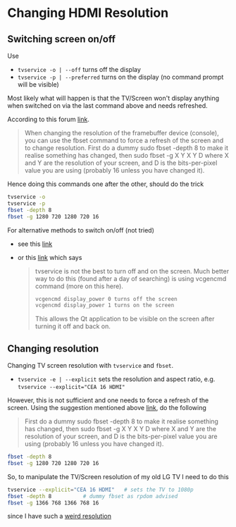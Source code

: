 # Changing HDMI Resolution

## Switching screen on/off

Use

* `tvservice -o | --off` turns off the display
* `tvservice -p | --preferred` turns on the display \(no command prompt will be visible\)

Most likely what will happen is that the TV/Screen won't display anything when switched on via the last command above and needs refreshed.

According to this forum [link](https://www.raspberrypi.org/forums/viewtopic.php?t=52309).

> When changing the resolution of the framebuffer device \(console\), you can use the fbset command to force a refresh of the screen and to change resolution. First do a dummy sudo fbset -depth 8 to make it realise something has changed, then sudo fbset -g X Y X Y D where X and Y are the resolution of your screen, and D is the bits-per-pixel value you are using \(probably 16 unless you have changed it\).

Hence doing this commands one after the other, should do the trick

```bash
tvservice -o
tvservice -p 
fbset -depth 8
fbset -g 1280 720 1280 720 16
```

For alternative methods to switch on/off \(not tried\)

* see this [link](https://www.screenly.io/blog/2017/07/02/how-to-automatically-turn-off-and-on-your-monitor-from-your-raspberry-pi/)
* or this [link](https://raspberrypi.stackexchange.com/questions/52042/turning-tvservice-on-and-off-leaves-screen-blank/53267) which says

  > tvservice is not the best to turn off and on the screen. Much better way to do this \(found after a day of searching\) is using vcgencmd command \(more on this here\).
  >
  > ```bash
  > vcgencmd display_power 0 turns off the screen
  > vcgencmd display_power 1 turns on the screen
  > ```
  >
  > This allows the Qt application to be visible on the screen after turning it off and back on.

## Changing resolution

Changing TV screen resolution with `tvservice` and `fbset`.

* `tvservice -e | --explicit` sets the resolution and aspect ratio, e.g. `tvservice --explicit="CEA 16 HDMI"`

However, this is not sufficient and one needs to force a refresh of the screen. Using the suggestion mentioned above [link](https://www.raspberrypi.org/forums/viewtopic.php?t=52309), do the following

> First do a dummy sudo fbset -depth 8 to make it realise something has changed, then sudo fbset -g X Y X Y D where X and Y are the resolution of your screen, and D is the bits-per-pixel value you are using \(probably 16 unless you have changed it\).

```bash
fbset -depth 8
fbset -g 1280 720 1280 720 16
```

So, to manipulate the TV/Screen resolution of my old LG TV I need to do this

```bash
tvservice --explicit="CEA 16 HDMI"   # sets the TV to 1080p
fbset -depth 8          # dummy fbset as rpdom advised
fbset -g 1366 768 1366 768 16
```

since I have such a [weird resolution](http://www.backoffice.be/prod_uk/LG_Electronics/32lc25r_lg_32lc25r_32_dquote_lcd_tv_widescreen_720p_hd_rea.asp)

